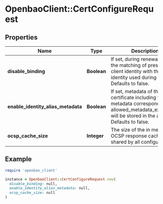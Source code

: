 # OpenbaoClient::CertConfigureRequest

## Properties

| Name | Type | Description | Notes |
| ---- | ---- | ----------- | ----- |
| **disable_binding** | **Boolean** | If set, during renewal, skips the matching of presented client identity with the client identity used during login. Defaults to false. | [optional][default to false] |
| **enable_identity_alias_metadata** | **Boolean** | If set, metadata of the certificate including the metadata corresponding to allowed_metadata_extensions will be stored in the alias. Defaults to false. | [optional][default to false] |
| **ocsp_cache_size** | **Integer** | The size of the in memory OCSP response cache, shared by all configured certs | [optional][default to 100] |

## Example

```ruby
require 'openbao_client'

instance = OpenbaoClient::CertConfigureRequest.new(
  disable_binding: null,
  enable_identity_alias_metadata: null,
  ocsp_cache_size: null
)
```


